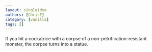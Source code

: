 ```yaml
---
layout: singleidea
authors: [ChrisE]
category: [vanilla]
tags: []
---
```

If you hit a cockatrice with a corpse of a non-petrification-resistant monster, the corpse turns into a statue.
